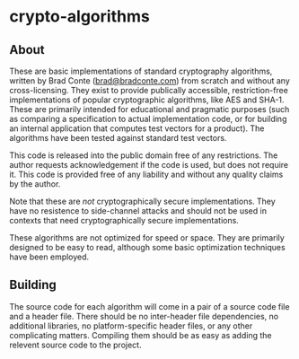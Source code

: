 # crypto-algorithms

## About

These are basic implementations of standard cryptography algorithms, written by Brad
Conte (brad@bradconte.com) from scratch and without any cross-licensing. They exist to
provide publically accessible, restriction-free implementations of popular cryptographic
algorithms, like AES and SHA-1. These are primarily intended for educational and
pragmatic purposes (such as comparing a specification to actual implementation code, or
for building an internal application that computes test vectors for a product). The
algorithms have been tested against standard test vectors.

This code is released into the public domain free of any restrictions. The author
requests acknowledgement if the code is used, but does not require it. This code is
provided free of any liability and without any quality claims by the author.

Note that these are _not_ cryptographically secure implementations. They have no
resistence to side-channel attacks and should not be used in contexts that need
cryptographically secure implementations.

These algorithms are not optimized for speed or space. They are primarily designed to be
easy to read, although some basic optimization techniques have been employed.

## Building

The source code for each algorithm will come in a pair of a source code file and a
header file. There should be no inter-header file dependencies, no additional libraries,
no platform-specific header files, or any other complicating matters. Compiling them
should be as easy as adding the relevent source code to the project.

